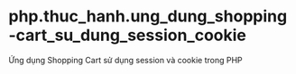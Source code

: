 # php.thuc_hanh.ung_dung_shopping-cart_su_dung_session_cookie
Ứng dụng Shopping Cart sử dụng session và cookie trong PHP
